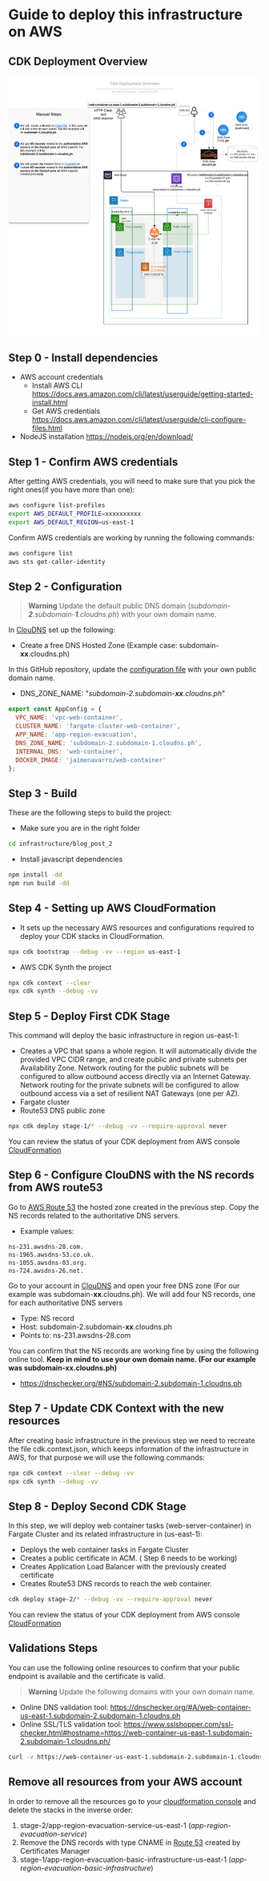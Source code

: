 # Guide to deploy this infrastructure on AWS

## CDK Deployment Overview

![CDK Deployment Overview](./doc/CDK_Deployment_Overview.jpeg)

## Step 0 - Install dependencies
- AWS account credentials
  - Install AWS CLI https://docs.aws.amazon.com/cli/latest/userguide/getting-started-install.html
  - Get AWS credentials https://docs.aws.amazon.com/cli/latest/userguide/cli-configure-files.html
- NodeJS installation https://nodejs.org/en/download/

## Step 1 - Confirm AWS credentials
After getting AWS credentials, you will need to make sure that you pick the right ones(if you have more than one):
```bash
aws configure list-profiles
export AWS_DEFAULT_PROFILE=xxxxxxxxxx
export AWS_DEFAULT_REGION=us-east-1
```
Confirm AWS credentials are working by running the following commands:
```bash
aws configure list
aws sts get-caller-identity
```

## Step 2 - Configuration
> **Warning** Update the default public DNS domain (_subdomain-**2**.subdomain-**1**.cloudns.ph_) with your own domain name.

In [ClouDNS](https://www.cloudns.net) set up the following:
* Create a free DNS Hosted Zone (Example case: subdomain-**xx**.cloudns.ph)

In this GitHub repository, update the [configuration file](./config/environment.ts) with your own public domain name.
* DNS_ZONE_NAME: "_subdomain-2.subdomain-**xx**.cloudns.ph_"

```javascript
export const AppConfig = {
  VPC_NAME: 'vpc-web-container',
  CLUSTER_NAME: 'fargate-cluster-web-container',
  APP_NAME: 'app-region-evacuation',
  DNS_ZONE_NAME: 'subdomain-2.subdomain-1.cloudns.ph',
  INTERNAL_DNS: 'web-container',
  DOCKER_IMAGE: 'jaimenavarro/web-container'
};
```

## Step 3 - Build
These are the following steps to build the project:
* Make sure you are in the right folder
```bash
cd infrastructure/blog_post_2
```
* Install javascript dependencies
```bash
npm install -dd
npm run build -dd
```

## Step 4 - Setting up AWS CloudFormation
* It sets up the necessary AWS resources and configurations required to deploy your CDK stacks in CloudFormation.
```bash
npx cdk bootstrap --debug -vv --region us-east-1
```

* AWS CDK Synth the project
```bash
npx cdk context --clear
npx cdk synth --debug -vv
```



## Step 5 - Deploy First CDK Stage
This command will deploy the basic infrastructure in region us-east-1:
* Creates a VPC that spans a whole region. It will automatically divide the provided VPC CIDR range, and create public and private subnets per Availability Zone. Network routing for the public subnets will be configured to allow outbound access directly via an Internet Gateway. Network routing for the private subnets will be configured to allow outbound access via a set of resilient NAT Gateways (one per AZ).
* Fargate cluster
* Route53 DNS public zone

```bash
npx cdk deploy stage-1/* --debug -vv --require-approval never
```
You can review the status of your CDK deployment from AWS console [CloudFormation](https://us-east-1.console.aws.amazon.com/cloudformation/home?region=us-east-1)

## Step 6 - Configure ClouDNS with the NS records from AWS route53
Go to [AWS Route 53](https://us-east-1.console.aws.amazon.com/route53/v2/hostedzones?region=us-east-1#) the hosted zone created in the previous step.
Copy the NS records related to the authoritative DNS servers.
* Example values:
```
ns-231.awsdns-28.com.
ns-1965.awsdns-53.co.uk.
ns-1055.awsdns-03.org.
ns-724.awsdns-26.net.
```

Go to your account in [ClouDNS](https://www.cloudns.net/) and open your free DNS zone (For our example was subdomain-**xx**.cloudns.ph). We will add four NS records, one for each authoritative DNS servers
* Type: NS record
* Host: subdomain-2.subdomain-**xx**.cloudns.ph
* Points to: ns-231.awsdns-28.com

You can confirm that the NS records are working fine by using the following online tool. **Keep in mind to use your own domain name. (For our example was subdomain-**xx**.cloudns.ph)**
* https://dnschecker.org/#NS/subdomain-2.subdomain-1.cloudns.ph

## Step 7 - Update CDK Context with the new resources
After creating basic infrastructure in the previous step we need to recreate the file cdk.context.json, which keeps information of the infrastructure in AWS, for that purpose we will use the following commands:
```bash
npx cdk context --clear --debug -vv
npx cdk synth --debug -vv
```

## Step 8 - Deploy Second CDK Stage
In this step, we will deploy web container tasks (web-server-container) in Fargate Cluster and its related infrastructure in (us-east-1):
* Deploys the web container tasks in Fargate Cluster
* Creates a public certificate in ACM. ( Step 6 needs to be working)
* Creates Application Load Balancer with the previously created certificate
* Creates Route53 DNS records to reach the web container.

```bash
cdk deploy stage-2/* --debug -vv --require-approval never
```
You can review the status of your CDK deployment from AWS console [CloudFormation](https://us-east-1.console.aws.amazon.com/cloudformation/home?region=us-east-1)

## Validations Steps
You can use the following online resources to confirm that your public endpoint is available and the certificate is valid.
> **Warning** Update the following domains with your own domain name.
* Online DNS validation tool: https://dnschecker.org/#A/web-container-us-east-1.subdomain-2.subdomain-1.cloudns.ph
* Online SSL/TLS validation tool: https://www.sslshopper.com/ssl-checker.html#hostname=https://web-container-us-east-1.subdomain-2.subdomain-1.cloudns.ph/
```bash
curl -v https://web-container-us-east-1.subdomain-2.subdomain-1.cloudns.ph
```

## Remove all resources from your AWS account
In order to remove all the resources go to your [cloudformation console](https://us-east-1.console.aws.amazon.com/cloudformation/home?region=us-east-1) and delete the stacks in the inverse order:
1. stage-2/app-region-evacuation-service-us-east-1 (*app-region-evacuation-service*)
2. Remove the DNS records with type CNAME in [Route 53](https://us-east-1.console.aws.amazon.com/route53/v2/hostedzones?region=us-east-1#) created by Certificates Manager
3. stage-1/app-region-evacuation-basic-infrastructure-us-east-1 (*app-region-evacuation-basic-infrastructure*)


